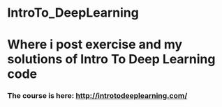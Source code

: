 # IntroTo_DeepLearning
# Where i post exercise and my solutions of Intro To Deep Learning code
### The course is here: http://introtodeeplearning.com/
